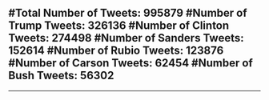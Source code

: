 #Total Number of Tweets: 995879 
#Number of Trump Tweets: 326136
#Number of Clinton Tweets: 274498
#Number of Sanders Tweets: 152614
#Number of Rubio Tweets: 123876
#Number of Carson Tweets: 62454
#Number of Bush Tweets: 56302
---
---
